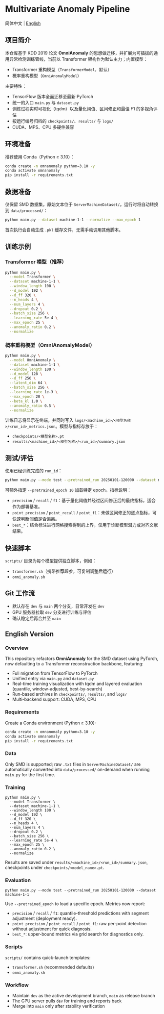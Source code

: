 # Multivariate Anomaly Pipeline

简体中文 | [English](#english-version)

## 项目简介

本仓库基于 KDD 2019 论文 **OmniAnomaly** 的思想做迁移，并扩展为可插拔的通用异常检测训练管线，当前以 Transformer 架构作为默认主力；内置模型：
- Transformer 重构模型（`TransformerModel`，默认）
- 概率重构模型（`OmniAnomalyModel`）

主要特性：
- TensorFlow 版本全面迁移至最新 PyTorch
- 统一的入口 `main.py` 与 `dataset.py`
- 训练过程实时可视化（tqdm）以及量化阈值、区间修正和最佳 F1 的多视角评估
- 按运行编号归档的 `checkpoints/`、`results/` 与 `logs/`
- CUDA、MPS、CPU 多硬件兼容

## 环境准备

推荐使用 Conda（Python ≥ 3.10）：

```bash
conda create -n omnanomaly python=3.10 -y
conda activate omnanomaly
pip install -r requirements.txt
```

## 数据准备

仅保留 SMD 数据集，原始文本位于 `ServerMachineDataset/`。运行时将自动转换到 `data/processed/`：

```bash
python main.py --dataset machine-1-1 --normalize --max_epoch 1
```

首次执行会自动生成 `.pkl` 缓存文件，无需手动调用其他脚本。

## 训练示例

### Transformer 模型（推荐）

```bash
python main.py \
  --model Transformer \
  --dataset machine-1-1 \
  --window_length 100 \
  --d_model 192 \
  --d_ff 320 \
  --n_heads 4 \
  --num_layers 4 \
  --dropout 0.2 \
  --batch_size 256 \
  --learning_rate 5e-4 \
  --max_epoch 25 \
  --anomaly_ratio 0.2 \
  --normalize
```

### 概率重构模型（OmniAnomalyModel）

```bash
python main.py \
  --model OmniAnomaly \
  --dataset machine-1-1 \
  --window_length 100 \
  --d_model 128 \
  --d_ff 256 \
  --latent_dim 64 \
  --batch_size 256 \
  --learning_rate 1e-3 \
  --max_epoch 20 \
  --beta_kl 1.0 \
  --anomaly_ratio 0.5 \
  --normalize
```

训练日志将显示在终端，并同时写入 `logs/<machine_id>/<模型名称>/<run_id>_metrics.json`。模型与指标存放于：
- `checkpoints/<模型名称>.pt`
- `results/<machine_id>/<模型名称>/<run_id>/summary.json`


## 测试/评估

使用已经训练完成的 `run_id`：

```bash
python main.py --mode test --pretrained_run 20250101-120000 --dataset machine-1-1
```

可额外指定 `--pretrained_epoch 10` 加载特定 epoch。指标说明：
- `precision` / `recall` / `f1`：基于量化阈值并经过区间修正后的最终指标，适合作为部署基准。
- `point_precision` / `point_recall` / `point_f1`：未做区间修正的逐点指标，可快速判断阈值是否偏离。
- `best_*`：结合标注进行网格搜索得到的上界，仅用于诊断模型潜力或对齐文献结果。


## 快速脚本

`scripts/` 目录为每个模型提供独立脚本，例如：
- `transformer.sh`（携带推荐超参，可复制调整后运行）
- `omni_anomaly.sh`


## Git 工作流

- 默认存在 `dev` 与 `main` 两个分支，日常开发在 `dev`
- GPU 服务器拉取 `dev` 分支进行训练与评估
- 确认稳定后再合并至 `main`

## English Version

### Overview

This repository refactors **OmniAnomaly** for the SMD dataset using PyTorch, now defaulting to a Transformer reconstruction backbone, featuring:
- Full migration from TensorFlow to PyTorch
- Unified entry via `main.py` and `dataset.py`
- Real-time training visualization with tqdm and layered evaluation (quantile, window-adjusted, best-by-search)
- Run-based archives in `checkpoints/`, `results/`, and `logs/`
- Multi-backend support: CUDA, MPS, CPU

### Requirements

Create a Conda environment (Python ≥ 3.10):

```bash
conda create -n omnanomaly python=3.10 -y
conda activate omnanomaly
pip install -r requirements.txt
```

### Data

Only SMD is supported; raw `.txt` files in `ServerMachineDataset/` are automatically converted into `data/processed/` on-demand when running `main.py` for the first time.

### Training

```
python main.py \
  --model Transformer \
  --dataset machine-1-1 \
  --window_length 100 \
  --d_model 192 \
  --d_ff 320 \
  --n_heads 4 \
  --num_layers 4 \
  --dropout 0.2 \
  --batch_size 256 \
  --learning_rate 5e-4 \
  --max_epoch 25 \
  --anomaly_ratio 0.2 \
  --normalize
```

Results are saved under `results/<machine_id>/<run_id>/summary.json`, checkpoints under `checkpoints/<model_name>.pt`.

### Evaluation

```
python main.py --mode test --pretrained_run 20250101-120000 --dataset machine-1-1
```

Use `--pretrained_epoch` to load a specific epoch. Metrics now report:

- `precision` / `recall` / `f1`: quantile-threshold predictions with segment adjustment (deployment ready).
- `point_precision` / `point_recall` / `point_f1`: raw per-point detection without adjustment for quick diagnosis.
- `best_*`: upper-bound metrics via grid search for diagnostics only.

### Scripts

`scripts/` contains quick-launch templates:
- `transformer.sh` (recommended defaults)
- `omni_anomaly.sh`

### Workflow

- Maintain `dev` as the active development branch, `main` as release branch
- The GPU server pulls `dev` for training and reports back
- Merge into `main` only after stability verification


